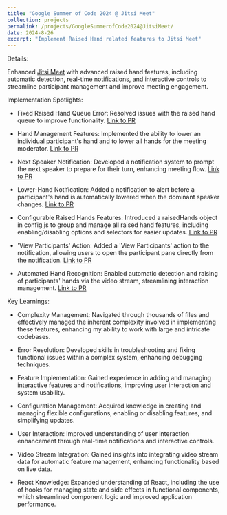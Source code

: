 ```yaml
---
title: "Google Summer of Code 2024 @ Jitsi Meet"
collection: projects
permalink: /projects/GoogleSummerofCode2024@JitsiMeet/
date: 2024-8-26
excerpt: "Implement Raised Hand related features to Jitsi Meet"
---
```


Details:  

Enhanced [Jitsi Meet](https://meet.jit.si/) with advanced raised hand features, including automatic detection, real-time notifications, and interactive controls to streamline participant management and improve meeting engagement.

Implementation Spotlights:

* Fixed Raised Hand Queue Error: Resolved issues with the raised hand queue to improve functionality. [Link to PR](https://github.com/jitsi/jitsi-meet/pull/14867)

* Hand Management Features: Implemented the ability to lower an individual participant's hand and to lower all hands for the meeting moderator. [Link to PR](https://github.com/jitsi/jitsi-meet/pull/14851)

* Next Speaker Notification: Developed a notification system to prompt the next speaker to prepare for their turn, enhancing meeting flow. [Link to PR](https://github.com/jitsi/jitsi-meet/pull/14904)

* Lower-Hand Notification: Added a notification to alert before a participant's hand is automatically lowered when the dominant speaker changes. [Link to PR](https://github.com/jitsi/jitsi-meet/pull/14960)

* Configurable Raised Hands Features: Introduced a raisedHands object in config.js to group and manage all raised hand features, including enabling/disabling options and selectors for easier updates. [Link to PR](https://github.com/jitsi/jitsi-meet/pull/14975)

* 'View Participants' Action: Added a 'View Participants' action to the notification, allowing users to open the participant pane directly from the notification. [Link to PR](https://github.com/jitsi/jitsi-meet/pull/14959)

* Automated Hand Recognition: Enabled automatic detection and raising of participants' hands via the video stream, streamlining interaction management. [Link to PR](https://github.com/jitsi/jitsi-meet/pull/15001)

Key Learnings:

* Complexity Management: Navigated through thousands of files and effectively managed the inherent complexity involved in implementing these features, enhancing my ability to work with large and intricate codebases.

* Error Resolution: Developed skills in troubleshooting and fixing functional issues within a complex system, enhancing debugging techniques.

* Feature Implementation: Gained experience in adding and managing interactive features and notifications, improving user interaction and system usability.

* Configuration Management: Acquired knowledge in creating and managing flexible configurations, enabling or disabling features, and simplifying updates.

* User Interaction: Improved understanding of user interaction enhancement through real-time notifications and interactive controls.

* Video Stream Integration: Gained insights into integrating video stream data for automatic feature management, enhancing functionality based on live data.

* React Knowledge: Expanded understanding of React, including the use of hooks for managing state and side effects in functional components, which streamlined component logic and improved application performance.
